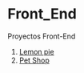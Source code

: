 # Front_End
Proyectos Front-End

<ol>
  <li><a href='https://erasmoh24.github.io/Front_End/'>Lemon pie</a></li>
  <li><a href='https://erasmoh24.github.io/Front_End/'>Pet Shop</a></li>
</ol>


